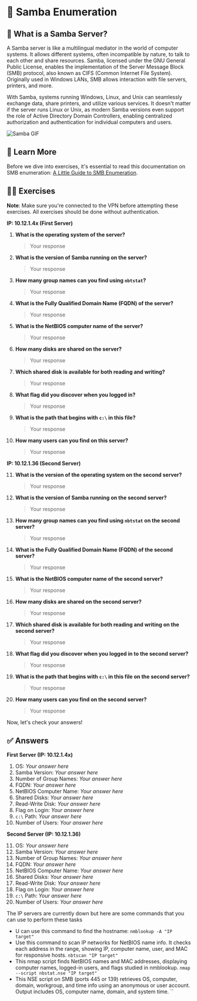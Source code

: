 # 📂 Samba Enumeration

## 🤖 What is a Samba Server?

A Samba server is like a multilingual mediator in the world of computer systems. It allows different systems, often incompatible by nature, to talk to each other and share resources. Samba, licensed under the GNU General Public License, enables the implementation of the Server Message Block (SMB) protocol, also known as CIFS (Common Internet File System). Originally used in Windows LANs, SMB allows interaction with file servers, printers, and more.

With Samba, systems running Windows, Linux, and Unix can seamlessly exchange data, share printers, and utilize various services. It doesn't matter if the server runs Linux or Unix, as modern Samba versions even support the role of Active Directory Domain Controllers, enabling centralized authorization and authentication for individual computers and users.


![Samba GIF](https://media1.giphy.com/media/l0IpWimdziTLydf8Y/giphy.gif)

## 📖 Learn More

Before we dive into exercises, it's essential to read this documentation on SMB enumeration: [A Little Guide to SMB Enumeration](https://www.hackingarticles.in/a-little-guide-to-smb-enumeration/).

## 🏋️‍♂️ Exercises

**Note**: Make sure you're connected to the VPN before attempting these exercises. All exercises should be done without authentication.

**IP: 10.12.1.4x (First Server)**

1. **What is the operating system of the server?**
    > Your response 

2. **What is the version of Samba running on the server?**
    > Your response 

3. **How many group names can you find using `nbtstat`?**
    > Your response 

4. **What is the Fully Qualified Domain Name (FQDN) of the server?**
    > Your response 

5. **What is the NetBIOS computer name of the server?**
    > Your response 

6. **How many disks are shared on the server?**
    > Your response 

7. **Which shared disk is available for both reading and writing?**
    > Your response 

8. **What flag did you discover when you logged in?**
    > Your response 

9. **What is the path that begins with `c:\` in this file?**
    > Your response 

10. **How many users can you find on this server?**
    > Your response 

**IP: 10.12.1.36 (Second Server)**

11. **What is the version of the operating system on the second server?**
    > Your response 

12. **What is the version of Samba running on the second server?**
    > Your response 

13. **How many group names can you find using `nbtstat` on the second server?**
    > Your response 

14. **What is the Fully Qualified Domain Name (FQDN) of the second server?**
    > Your response 

15. **What is the NetBIOS computer name of the second server?**
    > Your response 

16. **How many disks are shared on the second server?**
    > Your response 

17. **Which shared disk is available for both reading and writing on the second server?**
    > Your response 

18. **What flag did you discover when you logged in to the second server?**
    > Your response 

19. **What is the path that begins with `c:\` in this file on the second server?**
    > Your response 

20. **How many users can you find on the second server?**
    > Your response 

Now, let's check your answers!

## ✅ Answers

**First Server (IP: 10.12.1.4x)**

1. OS: *Your answer here*
2. Samba Version: *Your answer here*
3. Number of Group Names: *Your answer here*
4. FQDN: *Your answer here*
5. NetBIOS Computer Name: *Your answer here*
6. Shared Disks: *Your answer here*
7. Read-Write Disk: *Your answer here*
8. Flag on Login: *Your answer here*
9. `c:\` Path: *Your answer here*
10. Number of Users: *Your answer here*

**Second Server (IP: 10.12.1.36)**

11. OS: *Your answer here*
12. Samba Version: *Your answer here*
13. Number of Group Names: *Your answer here*
14. FQDN: *Your answer here*
15. NetBIOS Computer Name: *Your answer here*
16. Shared Disks: *Your answer here*
17. Read-Write Disk: *Your answer here*
18. Flag on Login: *Your answer here*
19. `c:\` Path: *Your answer here*
20. Number of Users: *Your answer here*

The IP servers are currently down but here are some commands that you can use to perform these tasks

- U can use this command to find the hostname: `nmblookup -A "IP target" `
- Use this command to scan IP networks for NetBIOS name info. It checks each address in the range, showing IP, computer name, user, and MAC for responsive hosts. `nbtscan "IP target"`
- This nmap script finds NetBIOS names and MAC addresses, displaying computer names, logged-in users, and flags studied in nmblookup. `nmap --script nbstat.nse "IP target"`
- This NSE script on SMB (ports 445 or 139) retrieves OS, computer, domain, workgroup, and time info using an anonymous or user account. Output includes OS, computer name, domain, and system time. ``